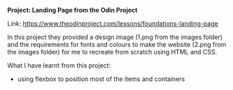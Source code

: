 **Project: Landing Page from the Odin Project** 

Link: https://www.theodinproject.com/lessons/foundations-landing-page

In this project they provided a design image (1.png from the images folder) and the requirements for fonts and colours to make the website (2.png from the images folder) for me to recreate from scratch using HTML and CSS. 

What I have learnt from this project:
- using flexbox to position most of the items and containers
